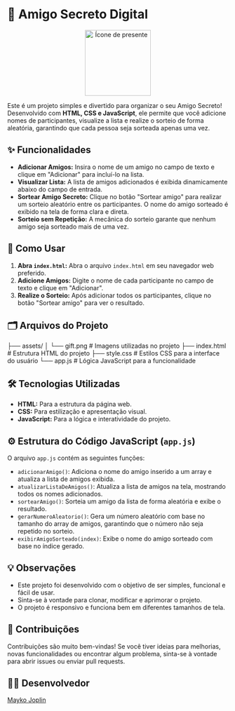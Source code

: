 # 🎁 Amigo Secreto Digital

<p align="center">
  <img src="assets/gift.png" alt="Ícone de presente" width="150">
</p>

Este é um projeto simples e divertido para organizar o seu Amigo Secreto! Desenvolvido com **HTML, CSS e JavaScript**, ele permite que você adicione nomes de participantes, visualize a lista e realize o sorteio de forma aleatória, garantindo que cada pessoa seja sorteada apenas uma vez.

## ✨ Funcionalidades

- **Adicionar Amigos:** Insira o nome de um amigo no campo de texto e clique em "Adicionar" para incluí-lo na lista.
- **Visualizar Lista:** A lista de amigos adicionados é exibida dinamicamente abaixo do campo de entrada.
- **Sortear Amigo Secreto:** Clique no botão "Sortear amigo" para realizar um sorteio aleatório entre os participantes. O nome do amigo sorteado é exibido na tela de forma clara e direta.
- **Sorteio sem Repetição:** A mecânica do sorteio garante que nenhum amigo seja sorteado mais de uma vez.

## 🚀 Como Usar

1. **Abra `index.html`:** Abra o arquivo `index.html` em seu navegador web preferido.
2. **Adicione Amigos:** Digite o nome de cada participante no campo de texto e clique em "Adicionar".
3. **Realize o Sorteio:** Após adicionar todos os participantes, clique no botão "Sortear amigo" para ver o resultado.

## 🗂️ Arquivos do Projeto

├── assets/
│ └── gift.png # Imagens utilizadas no projeto
├── index.html # Estrutura HTML do projeto
├── style.css # Estilos CSS para a interface do usuário
└── app.js # Lógica JavaScript para a funcionalidade
## 🛠️ Tecnologias Utilizadas

- **HTML:** Para a estrutura da página web.
- **CSS:** Para estilização e apresentação visual.
- **JavaScript:** Para a lógica e interatividade do projeto.

## ⚙️ Estrutura do Código JavaScript (`app.js`)

O arquivo `app.js` contém as seguintes funções:

- `adicionarAmigo()`: Adiciona o nome do amigo inserido a um array e atualiza a lista de amigos exibida.
- `atualizarListaDeAmigos()`: Atualiza a lista de amigos na tela, mostrando todos os nomes adicionados.
- `sortearAmigo()`: Sorteia um amigo da lista de forma aleatória e exibe o resultado.
- `gerarNumeroAleatorio()`: Gera um número aleatório com base no tamanho do array de amigos, garantindo que o número não seja repetido no sorteio.
- `exibirAmigoSorteado(index)`: Exibe o nome do amigo sorteado com base no índice gerado.

## 💡 Observações

- Este projeto foi desenvolvido com o objetivo de ser simples, funcional e fácil de usar.
- Sinta-se à vontade para clonar, modificar e aprimorar o projeto.
- O projeto é responsivo e funciona bem em diferentes tamanhos de tela.

## 🤝 Contribuições

Contribuições são muito bem-vindas! Se você tiver ideias para melhorias, novas funcionalidades ou encontrar algum problema, sinta-se à vontade para abrir issues ou enviar pull requests.

## 🧑‍💻 Desenvolvedor

[Mayko Joplin](https://github.com/assismayko)
